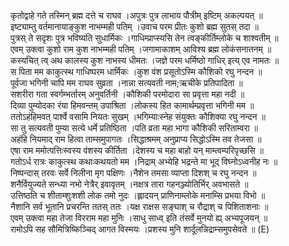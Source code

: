 

  
कृतोद्वाहे गते तस्मिन् ब्रह्म दत्ते च राघव ।अपुत्रः पुत्र लाभाय पौत्रीम् इष्टिम् अकल्पयत्  ॥   
इष्ट्याम्तु वर्तमानायाङ्कुश नाभम्मही पतिम् ।उवाच परम प्रीतः कुशो ब्रह्म सुतस् तदा  ॥   
पुत्रस् ते सदृशः पुत्र भविष्यति सुधार्मिकः ।गाधिम्प्राप्स्यसि तेन त्वङ्कीर्तिम्लोके च शाश्वतीम्  ॥   
एवम् उक्त्वा कुशो राम कुश नाभम्मही पतिम् ।जगामाकाशम् आविश्य ब्रह्म लोकंसनातनम्  ॥   
कस्यचित् त्व् अथ कालस्य कुश नाभस्य धीमतः ।जज्ञे परम धर्मिष्ठो गाधिर् इत्य् एव नामतः  ॥   
स पिता मम काकुत्स्थ गाधिष्परम धार्मिकः ।कुश वंश प्रसूतोऽस्मि कौशिको रघु नन्दन  ॥   
पूर्वजा भगिनी चापि मम राघव सुव्रता ।नान्ना सत्यवती नाम;ऋचीके प्रतिपादिता  ॥   
सशरीरा गता स्वर्गम्भर्तारम् अनुवर्तिनी ।कौशिकी परमोदारा सा प्रवृत्ता महा नदी  ॥   
दिव्या पुम्योदका रंया हिमवन्तम् उपाश्रिता ।लोकस्य हित कामार्थम्प्रवृत्ता भगिनी मम  ॥   
ततोऽहंहिमवत् पार्श्वे वसामि नियतः सुखम् ।भगिम्याःस्नेह संयुक्तः कौशिक्या रघु नन्दन  ॥   
सा तु सत्यवती पुम्या सत्ये धर्मे प्रतिष्ठिता ।पति व्रता महा भागा कौशिकी सरिताम्वरा  ॥   
अहंहि नियमाद् राम हित्वा ताम्समुपागतः ।सिद्धाश्रमम् अनुप्राप्य सिद्धोऽस्मि तव तेजसा  ॥   
एषा राम ममोत्पत्तिःस्वस्य वंशस्य कीर्तिता ।देशस्य च महा बाहो यन् माम्त्वम्परिपृच्छसि  ॥   
गतोऽर्ध रात्रः काकुत्स्थ कथाःकथयतो मम ।निद्राम् अभ्येहि भद्रन्ते मा भूद् विघ्नोऽध्वनीह नः  ॥   
निष्पन्दास् तरवः सर्वे निलीना मृग पक्षिणः ।नैशेन तमसा व्याप्ता दिशश् च रघु नन्दन  ॥   
शनैर्वियुज्यते सन्ध्या नभो नेत्रैर् इवावृतम् ।नक्षत्र तारा गहनञ्ज्योतिर्भिर् अवभासते  ॥   
उत्तिष्ठति च शीताम्शुःशशी लोक तमो नुदः ।ह्लादयन् प्राणिनाम्लोके मनाम्सि प्रभया विभो  ॥   
नैशानि सर्व भूतानि प्रचरन्ति ततस् ततः ।यक्ष राक्षस सङ्घाश् च रौद्राश् च पिशिताशनाः  ॥   
एवम् उक्त्वा महा तेजा विरराम महा मुनिः ।साधु साध्व् इति तंसर्वे मुनयो ह्य् अभ्यपूजयन्  ॥   
रामोऽपि सह सौमित्रिष्किञ्चिद् आगत विस्मयः ।प्रशस्य मुनि शार्दूलन्निद्राम्समुपसेवते  ॥ (E)  
